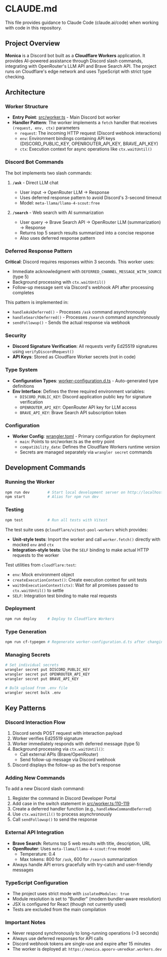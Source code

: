 # CLAUDE.md

This file provides guidance to Claude Code (claude.ai/code) when working with code in this repository.

## Project Overview

**Monica** is a Discord bot built as a **Cloudflare Workers** application. It provides AI-powered assistance through Discord slash commands, integrating with OpenRouter's LLM API and Brave Search API. The project runs on Cloudflare's edge network and uses TypeScript with strict type checking.

## Architecture

### Worker Structure
- **Entry Point**: [src/worker.ts](src/worker.ts) - Main Discord bot worker
- **Handler Pattern**: The worker implements a `fetch` handler that receives `(request, env, ctx)` parameters
  - `request`: The incoming HTTP request (Discord webhook interactions)
  - `env`: Environment bindings containing API keys (DISCORD_PUBLIC_KEY, OPENROUTER_API_KEY, BRAVE_API_KEY)
  - `ctx`: Execution context for async operations like `ctx.waitUntil()`

### Discord Bot Commands
The bot implements two slash commands:

1. **`/ask`** - Direct LLM chat
   - User input → OpenRouter LLM → Response
   - Uses deferred response pattern to avoid Discord's 3-second timeout
   - Model: `meta-llama/llama-4-scout:free`

2. **`/search`** - Web search with AI summarization
   - User query → Brave Search API → OpenRouter LLM (summarization) → Response
   - Returns top 5 search results summarized into a concise response
   - Also uses deferred response pattern

### Deferred Response Pattern
**Critical**: Discord requires responses within 3 seconds. This worker uses:
- Immediate acknowledgment with `DEFERRED_CHANNEL_MESSAGE_WITH_SOURCE` (type 5)
- Background processing with `ctx.waitUntil()`
- Follow-up message sent via Discord's webhook API after processing completes

This pattern is implemented in:
- `handleAskDeferred()` - Processes `/ask` command asynchronously
- `handleSearchDeferred()` - Processes `/search` command asynchronously
- `sendFollowup()` - Sends the actual response via webhook

### Security
- **Discord Signature Verification**: All requests verify Ed25519 signatures using `verifyDiscordRequest()`
- **API Keys**: Stored as Cloudflare Worker secrets (not in code)

### Type System
- **Configuration Types**: [worker-configuration.d.ts](worker-configuration.d.ts) - Auto-generated type definitions
- **Env Interface**: Defines the three required environment variables:
  - `DISCORD_PUBLIC_KEY`: Discord application public key for signature verification
  - `OPENROUTER_API_KEY`: OpenRouter API key for LLM access
  - `BRAVE_API_KEY`: Brave Search API subscription token

### Configuration
- **Worker Config**: [wrangler.toml](wrangler.toml) - Primary configuration for deployment
  - `main`: Points to src/worker.ts as the entry point
  - `compatibility_date`: Defines the Cloudflare Workers runtime version
  - Secrets are managed separately via `wrangler secret` commands

## Development Commands

### Running the Worker
```bash
npm run dev        # Start local development server on http://localhost:8787
npm start          # Alias for npm run dev
```

### Testing
```bash
npm test           # Run all tests with Vitest
```

The test suite uses `@cloudflare/vitest-pool-workers` which provides:
- **Unit-style tests**: Import the worker and call `worker.fetch()` directly with mocked `env` and `ctx`
- **Integration-style tests**: Use the `SELF` binding to make actual HTTP requests to the worker

Test utilities from `cloudflare:test`:
- `env`: Mock environment object
- `createExecutionContext()`: Create execution context for unit tests
- `waitOnExecutionContext(ctx)`: Wait for all promises passed to `ctx.waitUntil()` to settle
- `SELF`: Integration test binding to make real requests

### Deployment
```bash
npm run deploy     # Deploy to Cloudflare Workers
```

### Type Generation
```bash
npm run cf-typegen # Regenerate worker-configuration.d.ts after changing wrangler.toml
```

### Managing Secrets
```bash
# Set individual secrets
wrangler secret put DISCORD_PUBLIC_KEY
wrangler secret put OPENROUTER_API_KEY
wrangler secret put BRAVE_API_KEY

# Bulk upload from .env file
wrangler secret bulk .env
```

## Key Patterns

### Discord Interaction Flow
1. Discord sends POST request with interaction payload
2. Worker verifies Ed25519 signature
3. Worker immediately responds with deferred message (type 5)
4. Background processing via `ctx.waitUntil()`:
   - Call external APIs (Brave/OpenRouter)
   - Send follow-up message via Discord webhook
5. Discord displays the follow-up as the bot's response

### Adding New Commands
To add a new Discord slash command:
1. Register the command in Discord Developer Portal
2. Add case in the switch statement in [src/worker.ts:110-119](src/worker.ts#L110-L119)
3. Create a deferred handler function (e.g., `handleNewCommandDeferred`)
4. Use `ctx.waitUntil()` to process asynchronously
5. Call `sendFollowup()` to send the response

### External API Integration
- **Brave Search**: Returns top 5 web results with title, description, URL
- **OpenRouter**: Uses `meta-llama/llama-4-scout:free` model
  - Temperature: 0.4
  - Max tokens: 800 for `/ask`, 600 for `/search` summarization
- Always handle API errors gracefully with try-catch and user-friendly messages

### TypeScript Configuration
- The project uses strict mode with `isolatedModules: true`
- Module resolution is set to "Bundler" (modern bundler-aware resolution)
- JSX is configured for React (though not currently used)
- Tests are excluded from the main compilation

### Important Notes
- Never respond synchronously to long-running operations (>3 seconds)
- Always use deferred responses for API calls
- Discord webhook tokens are single-use and expire after 15 minutes
- The worker is deployed at: `https://monica.apoorv-umredkar.workers.dev`
